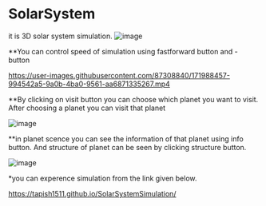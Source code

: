 # SolarSystem
it is 3D solar system simulation.
![image](https://user-images.githubusercontent.com/87308840/171988190-95374c73-afb7-446b-af3a-31b749a5333c.png)

**You can control speed of simulation using fastforward button and - button


https://user-images.githubusercontent.com/87308840/171988457-994542a5-9a0b-4ba0-9561-aa6871335267.mp4


**By clicking on visit button you can choose which planet you want to visit. After choosing a planet you can visit that planet

![image](https://user-images.githubusercontent.com/87308840/171988829-379848c1-7d39-4209-964a-883207777a26.png)

**in planet scence you can see the information of that planet using info button. And structure of planet can be seen by clicking structure button.

![image](https://user-images.githubusercontent.com/87308840/171988930-d1fd93a6-8aff-48dd-9997-345d49e720e5.png)

*you can experence simulation from the link given below.

https://tapish1511.github.io/SolarSystemSimulation/
